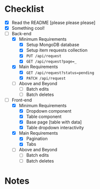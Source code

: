 # Checklist

<!-- Make sure you fill out this checklist with what you've done before submitting! -->

- [x] Read the README [please please please]
- [x] Something cool!
- [ ] Back-end
  - [x] Minimum Requirements
    - [x] Setup MongoDB database
    - [x] Setup item requests collection
    - [x] `PUT /api/request`
    - [x] `GET /api/request?page=_`
  - [x] Main Requirements
    - [x] `GET /api/request?status=pending`
    - [x] `PATCH /api/request`
  - [ ] Above and Beyond
    - [ ] Batch edits
    - [ ] Batch deletes
- [ ] Front-end
  - [x] Minimum Requirements
    - [x] Dropdown component
    - [x] Table component
    - [x] Base page [table with data]
    - [x] Table dropdown interactivity
  - [x] Main Requirements
    - [x] Pagination
    - [x] Tabs
  - [ ] Above and Beyond
    - [ ] Batch edits
    - [ ] Batch deletes

# Notes

<!-- Notes go here -->

